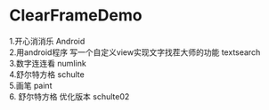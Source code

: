# ClearFrameDemo <br>
1.开心消消乐 Android <br> 
2.用android程序 写一个自定义view实现文字找茬大师的功能 textsearch <br>
3.数字连连看 numlink  <br>
4.舒尔特方格 schulte <br>
5.画笔 paint <br>
6. 舒尔特方格 优化版本 schulte02 <br>
